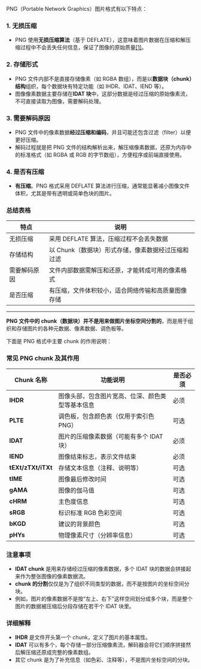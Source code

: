 PNG（Portable Network Graphics）图片格式有以下特点：

### 1. 无损压缩
- PNG 使用**无损压缩算法**（基于 DEFLATE），这意味着图片数据在压缩和解压缩过程中不会丢失任何信息，保证了图像的原始质量[[1]](https://zh.wikipedia.org/wiki/PNG)。

### 2. 存储形式
- PNG 文件内部不是直接存储像素（如 RGBA 数组），而是以**数据块（chunk）结构**组织，每个数据块有特定功能（如 IHDR、IDAT、IEND 等）。
- 图像像素数据主要存储在**IDAT 块**中，这部分数据是经过压缩的原始像素流，不可直接读取为图像，需要解码处理。

### 3. 需要解码原因
- PNG 文件中的像素数据**经过压缩和编码**，并且可能还包含过滤（filter）以便更好压缩。
- 解码过程就是把 PNG 文件的结构解析出来，解压缩像素数据，还原为内存中的标准格式（如 RGBA 或 RGB 的字节数组），方便程序或前端直接使用。

### 4. 是否有压缩
- **有压缩**。PNG 格式采用 DEFLATE 算法进行压缩，通常能显著减小图像文件体积，尤其是带有透明或简单色块的图片。

### 总结表格

| 特点           | 说明                                                         |
|----------------|--------------------------------------------------------------|
| 无损压缩       | 采用 DEFLATE 算法，压缩过程不会丢失数据                      |
| 存储结构       | 以 Chunk（数据块）形式存储，像素数据经过压缩和过滤           |
| 需要解码原因   | 文件内部数据需解压和还原，才能转成可用的像素格式              |
| 是否压缩       | 有压缩，文件体积较小，适合网络传输和高质量图像存储           |

---

**PNG 文件中的 chunk（数据块）并不是用来做图片坐标空间分割的**，而是用于组织和存储图片的各种元数据、像素数据、调色板等。

下面是 PNG 格式中主要 chunk 的作用说明：

### 常见 PNG chunk 及其作用

| Chunk 名称 | 功能说明                                      | 是否必须 |
|------------|-----------------------------------------------|----------|
| **IHDR**   | 图像头部，包含图片宽高、位深、颜色类型等基本信息 | 必须     |
| **PLTE**   | 调色板，包含颜色表（仅用于索引色 PNG）          | 可选     |
| **IDAT**   | 图片的压缩像素数据（可能有多个 IDAT 块）         | 必须     |
| **IEND**   | 图像结束标志，表示文件结束                      | 必须     |
| **tEXt/zTXt/iTXt** | 存储文本信息（注释、说明等）            | 可选     |
| **tIME**   | 图像最后修改时间                               | 可选     |
| **gAMA**   | 图像的伽马值                                   | 可选     |
| **cHRM**   | 主色度信息                                    | 可选     |
| **sRGB**   | 标识标准 RGB 色彩空间                         | 可选     |
| **bKGD**   | 建议的背景颜色                                 | 可选     |
| **pHYs**   | 物理像素尺寸（分辨率信息）                     | 可选     |

### 注意事项

- **IDAT chunk** 是用来存储经过压缩的像素数据，多个 IDAT 块的数据会拼接起来作为整张图像的像素数据流。
- **chunk 的分割**仅仅是为了组织不同类型的数据，而不是按图片的坐标空间分块。
- 例如，图片的像素数据不是按“左上、右下”这样空间划分成多个块，而是整个图片的数据被压缩后分段存储在若干个 IDAT 块里。

### 详细解释
- **IHDR** 是文件开头第一个 chunk，定义了图片的基本属性。
- **IDAT** 可以有多个，每个存储一部分压缩像素流，解码器会将它们顺序拼接然后解压缩还原成完整的像素数组。
- 其它 chunk 是为了补充信息（如色彩、注释等），不是图片坐标空间的分块。
